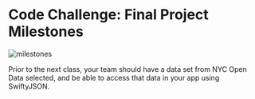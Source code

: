 # Code Challenge: Final Project Milestones

![milestones](http://shesgotsystems.com/wp-content/uploads/2013/10/bigstock-Milestone-37613671.jpg)

Prior to the next class, your team should have a data set from NYC Open Data selected, and be able to access that data in your app using SwiftyJSON.  
